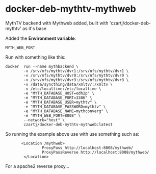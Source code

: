 # docker-deb-mythtv-mythweb

MythTV backend with Mythweb added, built with 'czartj/docker-deb-mythtv' as it's base
<br>

Added the **Environment variable**:
```
MYTH_WEB_PORT
```

Run with something like this:
```
docker  run --name mythbackend \
        -v /srv/nfs/mythtv/dvr1:/srv/nfs/mythtv/dvr1 \
        -v /srv/nfs/mythtv/dvr0:/srv/nfs/mythtv/dvr0 \
        -v /srv/nfs/mythtv/dvr3:/srv/nfs/mythtv/dvr3 \
        -v /data/syncthing/data/xmltv/:/xmltv \
        -v /etc/localtime:/etc/localtime \
        -e "MYTH_DATABASE_HOST=odh2p" \
        -e "MYTH_DATABASE_PORT=3306" \
        -e "MYTH_DATABASE_USER=mythtv" \
        -e "MYTH_DATABASE_PASSWORD=mythtv" \
        -e "MYTH_DATABASE_NAME=mythconverg" \
        -e "MYTH_WEB_PORT=8008" \
        --network="host" \
        czartj/docker-deb-mythtv-mythweb:latest
```

So running the example above use with use something such as:
```
       <Location /mythweb>
                ProxyPass http://localhost:8008/mythweb/
                ProxyPassReverse http://localhost:8008/mythweb/
        </Location>
```
For a apache2 reverse proxy...
